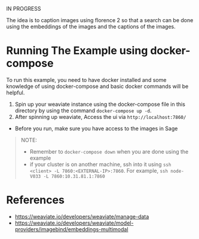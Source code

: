 IN PROGRESS

The idea is to caption images using florence 2 so that a search can be done using the embeddings of the images and the captions of the images.

# Running The Example using docker-compose
To run this example, you need to have docker installed and some knowledge of using docker-compose and basic docker commands will be helpful.<br>
1. Spin up your weaviate instance using the docker-compose file in this directory by using the command `docker-compose up -d`.
1. After spinning up weaviate, Access the ui via `http://localhost:7860/`
  - Before you run, make sure you have access to the images in Sage
>NOTE: 
>- Remember to `docker-compose down` when you are done using the example 
> - if your cluster is on another machine, ssh into it using `ssh <client> -L 7860:<EXTERNAL-IP>:7860`. For example, `ssh node-V033 -L 7860:10.31.81.1:7860`

# References

- https://weaviate.io/developers/weaviate/manage-data
- https://weaviate.io/developers/weaviate/model-providers/imagebind/embeddings-multimodal
